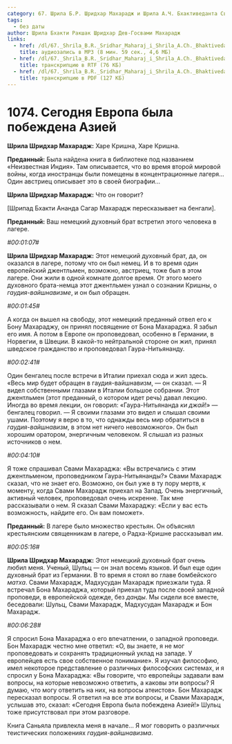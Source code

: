 ```yaml
---
category: 67. Шрила Б.Р. Шридхар Махарадж и Шрила А.Ч. Бхактиведанта Свами Прабхупада
tags:
  - без даты
author: Шрила Бхакти Ракшак Шридхар Дев-Госвами Махарадж
links:
  - href: /dl/67._Shrila_B.R._Sridhar_Maharaj_i_Shrila_A.Ch._Bhaktivedanta_Svami_Prabhupada/1074_2012.07.25.10_SridharMj_Segodnya_Yevropa_byla_pobejdena_Aziyey.mp3
    title: аудиозапись в MP3 (8 мин. 59 сек., 4,6 МБ)
  - href: /dl/67._Shrila_B.R._Sridhar_Maharaj_i_Shrila_A.Ch._Bhaktivedanta_Svami_Prabhupada/1074_2012.07.25.10_SridharMj_Segodnya_Yevropa_byla_pobejdena_Aziyey.rtf
    title: транскрипцию в RTF (76 КБ)
  - href: /dl/67._Shrila_B.R._Sridhar_Maharaj_i_Shrila_A.Ch._Bhaktivedanta_Svami_Prabhupada/1074_2012.07.25.10_SridharMj_Segodnya_Yevropa_byla_pobejdena_Aziyey.pdf
    title: транскрипцию в PDF (127 КБ)
---
```


# 1074. Сегодня Европа была побеждена Азией

**Шрила Шридхар Махарадж:** Харе Кришна, Харе Кришна.

**Преданный:** Была найдена книга в библиотеке под названием «Неизвестная Индия». Там описывается, что во время второй мировой войны, когда иностранцы были помещены в концентрационные лагеря… Один австриец описывает это в своей биографии…

**Шрила Шридхар Махарадж:** Что он говорит?

[Шрипад Бхакти Ананда Сагар Махарадж пересказывает на бенгали].

**Преданный:** Ваш немецкий духовный брат встретил этого человека в лагере.

*#00:01:07#*

**Шрила Шридхар Махарадж:** Этот немецкий духовный брат, да, он оказался в лагере, потому что он был немец. И в то время один европейский джентльмен, возможно, австриец, тоже был в этом лагере. Они жили в одной комнате долгое время. От этого моего духовного брата-немца этот джентльмен узнал о сознании Кришны, о *гаудия-вайшнавизме*, и он был обращен.

*#00:01:45#*

А когда он вышел на свободу, этот немецкий преданный отвел его к Бону Махараджу, он принял посвящение от Бона Махараджа. Я забыл его имя. А потом в Европе он проповедовал, особенно в Германии, в Норвегии, в Швеции. В какой-то нейтральной стороне он жил, принял шведское гражданство и проповедовал Гаура-Нитьянанду.

*#00:02:41#*

Один бенгалец после встречи в Италии приехал сюда и жил здесь. «Весь мир будет обращен в гаудия-вайшнавизм, — он сказал. — Я видел собственными глазами в Италии большое собрании. Этот джентльмен (этот преданный, о котором идет речь) давал лекцию. Иногда во время лекции, он говорил: «Гаура-Нитьянанда *ки джай*!» — бенгалец говорил. — Я своими глазами это видел и слышал своими ушами. Поэтому я верю в то, что однажды весь мир обратиться в *гаудия-вайшнавизм*, в этом нет ничего невозможного». Он был хорошим оратором, энергичным человеком. Я слышал из разных источников о нем.

*#00:04:10#*

Я тоже спрашивал Свами Махараджа: «Вы встречались с этим джентльменом, проповедником Гаура-Нитьянанды?» Свами Махарадж сказал, что не знает его. Возможно, он был уже в ту пору мертв, к моменту, когда Свами Махарадж приехал на Запад. Очень энергичный, активный человек, проповедовал очень искренне. Так мне рассказывали о нем. Я сказал Свами Махараджу: «Если у вас есть возможность, найдите его. Он вам поможет».

**Преданный:** В лагере было множество крестьян. Он объяснял крестьянским священникам в лагере, о Радха-Кришне рассказывал им.

*#00:05:16#*

**Шрила Шридхар Махарадж:** Этот немецкий духовный брат очень любил меня. Ученый, Шульц — он знал восемь языков. И был еще один духовный брат из Германии. В то время я стоял во главе бомбейского *матха*. Свами Махарадж, Мадхусудан Махарадж приезжали туда. Я встречал Бона Махараджа, который приехал туда после своей западной проповеди, в европейской одежде, без *данды*. Мы сидели все вместе, беседовали: Шульц, Свами Махарадж, Мадхусудан Махарадж и Бон Махарадж.

*#00:06:28#*

Я спросил Бона Махараджа о его впечатлении, о западной проповеди. Бон Махарадж честно мне ответил: «О, вы знаете, я не мог проповедовать и сохранять традиционный уклад на западе. У европейцев есть свое собственное понимание». Я изучал философию, имел некоторое представление о различных философских системах, и я спросил у Бона Махараджа: «Вы говорите, что европейцы задавали вам вопросы, на которые невозможно ответить, а каковы эти вопросы? Я думаю, что могу ответить на них, на вопросы атеистов». Бон Махарадж пересказал вопросы. Я ответил на все эти вопросы, и Свами Махарадж, услышав это, сказал: «Сегодня Европа была побеждена Азией!» Шульц тоже присутствовал при этом разговоре.

Книга Саньяла привлекла меня в начале… Я мог говорить о различных теистических положениях *гаудия-вайшнавизма*.

